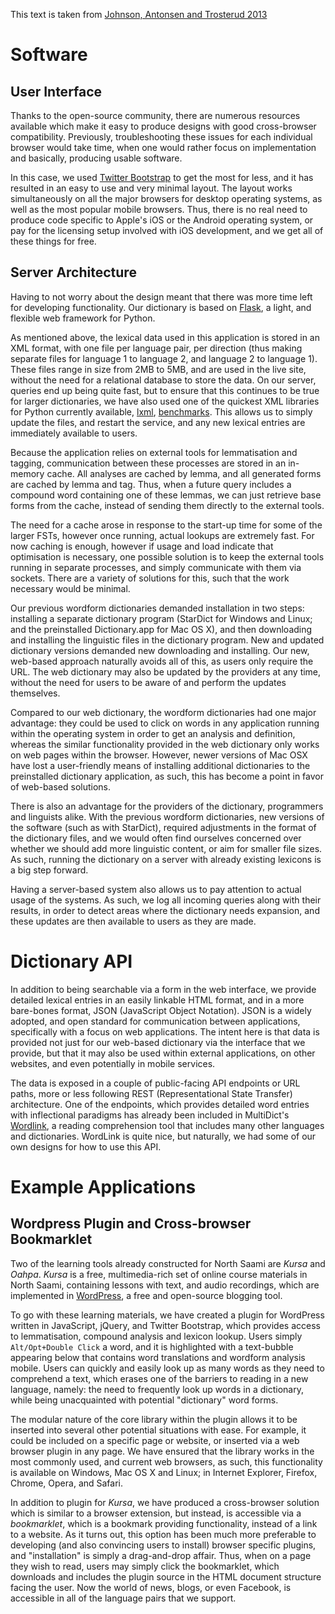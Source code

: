 This text is taken from [Johnson, Antonsen and Trosterud 2013](http://www.ep.liu.se/ecp/085/010/ecp1385010.pdf)

# Software

## User Interface

Thanks to the open-source community, there are numerous resources available
which make it easy to produce designs with good cross-browser compatibility.
Previously, troubleshooting these issues for each individual browser would take
time, when one would rather focus on implementation and basically, producing
usable software.

In this case, we used [Twitter Bootstrap](http://twitter.github.com/bootstrap)
to get the most
for less, and it has resulted in an easy to use and very minimal layout.
The layout works simultaneously on all the major browsers
for desktop operating systems, as well as the most popular mobile browsers.
Thus, there is no real need to produce code specific to
Apple's iOS or the Android operating system, or pay for the licensing setup
involved with iOS development, and we get all of these things for free.

## Server Architecture

Having to not worry about the design meant that there was more time left for
developing functionality. Our dictionary is based on
[Flask](http://flask.pocoo.org/), a light, and flexible web
framework for Python.

As mentioned above, the lexical data used in this application is stored in an
XML format, with one file per language pair, per direction (thus making
separate files for language 1 to language 2, and language 2 to language 1).
These files range in size from 2MB to 5MB, and are used in the live site,
without the need for a relational database to store the data.  On our server,
queries end up being quite fast, but to ensure that this continues to be true
for larger dictionaries, we have also used one of the quickest XML libraries
for Python currently available, [lxml](http://lxml.de),
[benchmarks](http://lxml.de/performance.html).
This allows us to
simply update the files, and restart the service, and any new lexical entries
are immediately available to users.

Because the application relies on external tools for lemmatisation and tagging,
communication between these processes are stored in an in-memory cache. All
analyses are cached by lemma, and all generated forms are cached by lemma and
tag. Thus, when a future query includes a compound word containing one of these
lemmas, we can just retrieve base forms from the cache, instead of sending them
directly to the external tools.

The need for a cache arose in response to the start-up time for some of the larger
FSTs, however once running, actual lookups are extremely fast. For
now caching is enough, however if usage and load indicate that optimisation is
necessary, one possible solution is to keep the external tools running in
separate processes, and simply communicate with them via sockets. There are a
variety of solutions for this, such that the work necessary would be minimal.

Our previous wordform dictionaries demanded installation in two steps:
installing a separate dictionary program (StarDict for Windows and Linux; and
the preinstalled Dictionary.app for Mac OS X), and then downloading and installing
the linguistic files in the dictionary program.  New and updated dictionary
versions demanded new downloading and installing.  Our new, web-based approach
naturally avoids all of this, as users only require the URL.  The web
dictionary may also be updated by the providers at any time, without the need
for users to be aware of and perform the updates themselves.

Compared to our web dictionary, the wordform dictionaries had one major
advantage: they could be used to click on words in any application running
within the operating system in order to get an analysis and definition, whereas
the similar functionality provided in the web dictionary only works on web
pages within the browser. However, newer versions of Mac OSX have lost a
user-friendly means of installing additional dictionaries to the preinstalled
dictionary application, as such, this has become a point in favor of web-based
solutions.

There is also an advantage for the providers of the dictionary, programmers and
linguists alike. With the previous wordform dictionaries, new versions of the
software (such as with StarDict), required adjustments in the format of the
dictionary files, and we would often find ourselves concerned over whether we
should add more linguistic content, or aim for smaller file sizes. As such,
running the dictionary on a server with already existing lexicons is a big step forward.

Having a server-based system also allows us to pay attention to actual usage of
the systems. As such, we log all incoming queries along with their
results, in order to detect areas where the dictionary needs expansion, and
these updates are then available to users as they are made.

# Dictionary API

In addition to being searchable via a form in the web interface, we provide
detailed lexical entries in an easily linkable HTML format, and in a more
bare-bones format, JSON (JavaScript Object Notation). JSON is a widely adopted,
and open standard for communication between applications, specifically with a
focus on web applications. The intent here is that data is provided not just
for our web-based dictionary via the interface that we provide, but that it may
also be used within external applications, on other websites, and even
potentially in mobile services.

The data is exposed in a couple of public-facing API endpoints or URL paths,
more or less following REST (Representational State Transfer) architecture. One
of the endpoints, which provides detailed word entries with inflectional
paradigms has already been included in MultiDict's
[Wordlink](http://multidict.net/multidict/), a reading
comprehension tool that includes many other languages and dictionaries.
WordLink is quite nice, but naturally, we had some of our own designs for how
to use this API.

# Example Applications

## Wordpress Plugin and Cross-browser Bookmarklet

Two of the learning tools already constructed for North Saami are $Kursa$ and
$Oahpa$.  $Kursa$ is a free, multimedia-rich set of online course materials in North Saami,
containing lessons with text, and audio recordings, which are implemented in
[WordPress](http://www.wordpress.org/), a free and open-source
blogging tool.

To go with these learning materials, we have created a plugin for WordPress
written in JavaScript, jQuery, and Twitter Bootstrap, which provides access to
lemmatisation, compound analysis and lexicon lookup. Users simply
`Alt/Opt+Double Click` a word, and it is highlighted with a text-bubble
appearing below that contains word translations and wordform analysis
mobile. Users can quickly and easily look up as many words as they need
to comprehend a text, which erases one of the barriers to reading in a new
language, namely: the need to frequently look up words in a dictionary, while
being unacquainted with potential "dictionary" word forms.

The modular nature of the core library within the plugin allows it to be inserted
into several other potential situations with ease. For example, it could be
included on a specific page or website, or inserted via a web browser plugin in
any page.  We have ensured that the library works in the most commonly used,
and current web browsers, as such, this functionality is available on Windows,
Mac OS X and Linux; in Internet Explorer, Firefox, Chrome, Opera, and Safari.

In addition to plugin for *Kursa*, we have produced a cross-browser solution
which is similar to a browser extension, but instead, is accessible via a
*bookmarklet*, which is a bookmark providing functionality, instead of a
link to a website. As it turns out, this option has been much more preferable
to developing (and also convincing users to install) browser specific plugins,
and "installation" is simply a drag-and-drop affair. Thus, when on a page they
wish to read, users may simply click the bookmarklet, which downloads and
includes the plugin source in the HTML document structure facing the user. Now
the world of news, blogs, or even Facebook, is accessible in all of the
language pairs that we support.
